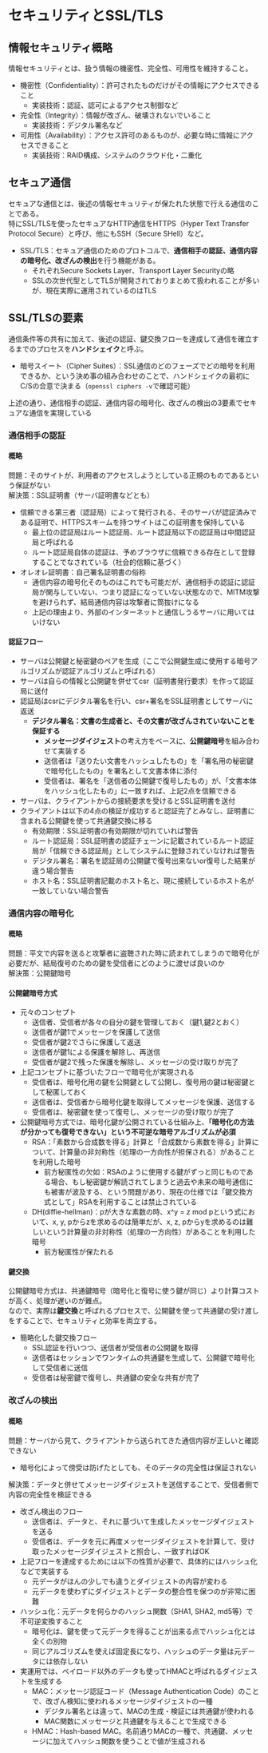 # セキュリティとSSL/TLS
## 情報セキュリティ概略
情報セキュリティとは、扱う情報の機密性、完全性、可用性を維持すること。  
- 機密性（Confidentiality）：許可されたものだけがその情報にアクセスできること  
  - 実装技術：認証、認可によるアクセス制御など  
- 完全性（Integrity）：情報が改ざん、破壊されないでいること  
  - 実装技術：デジタル署名など  
- 可用性（Availability）：アクセス許可のあるものが、必要な時に情報にアクセスできること  
  - 実装技術：RAID構成、システムのクラウド化・二重化  
  
## セキュア通信
セキュアな通信とは、後述の情報セキュリティが保たれた状態で行える通信のことである。  
特にSSL/TLSを使ったセキュアなHTTP通信をHTTPS（Hyper Text Transfer Protocol Secure）と呼び、他にもSSH（Secure SHell）など。  
- SSL/TLS：セキュア通信のためのプロトコルで、**通信相手の認証、通信内容の暗号化、改ざんの検出**を行う機能がある。
  - それぞれSecure Sockets Layer、Transport Layer Securityの略
  - SSLの次世代型としてTLSが開発されておりまとめて扱われることが多いが、現在実際に運用されているのはTLS
  
## SSL/TLSの要素  
通信条件等の共有に加えて、後述の認証、鍵交換フローを達成して通信を確立するまでのプロセスを**ハンドシェイク**と呼ぶ。  
- 暗号スイート（Cipher Suites）：SSL通信のどのフェーズでどの暗号を利用できるか、という決め事の組み合わせのことで、ハンドシェイクの最初にC/Sの合意で決まる（`openssl ciphers -v`で確認可能）  
  
上述の通り、通信相手の認証、通信内容の暗号化、改ざんの検出の3要素でセキュアな通信を実現している
### 通信相手の認証
#### 概略
問題：そのサイトが、利用者のアクセスしようとしている正規のものであるという保証がない  
解決策：SSL証明書（サーバ証明書などとも）  
- 信頼できる第三者（認証局）によって発行される、そのサーバが認証済みである証明で、HTTPSスキームを持つサイトはこの証明書を保持している
  - 最上位の認証局はルート認証局、ルート認証局以下の認証局は中間認証局と呼ばれる
  - ルート認証局自体の認証は、予めブラウザに信頼できる存在として登録することでなされている（社会的信頼に基づく）
- オレオレ証明書：自己署名証明書の俗称
  - 通信内容の暗号化そのものはこれでも可能だが、通信相手の認証に認証局が関与していない、つまり認証になっていない状態なので、MITM攻撃を避けられず、結局通信内容は攻撃者に筒抜けになる
  - 上記の理由より、外部のインターネットと通信しうるサーバに用いてはいけない
#### 認証フロー
- サーバは公開鍵と秘密鍵のペアを生成（ここで公開鍵生成に使用する暗号アルゴリズムが認証アルゴリズムと呼ばれる）  
- サーバは自らの情報と公開鍵を併せてcsr（証明書発行要求）を作って認証局に送付  
- 認証局はcsrにデジタル署名を行い、csr+署名をSSL証明書としてサーバに返送  
  - **デジタル署名：文書の生成者と、その文書が改ざんされていないことを保証する**  
    - **メッセージダイジェスト**の考え方をベースに、**公開鍵暗号**を組み合わせて実装する  
    - 送信者は「送りたい文書をハッシュしたもの」を「署名用の秘密鍵で暗号化したもの」を署名として文書本体に添付  
    - 受信者は、署名を「送信者の公開鍵で復号したもの」が、「文書本体をハッシュ化したもの」に一致すれば、上記2点を信頼できる  
- サーバは、クライアントからの接続要求を受けるとSSL証明書を送付  
- クライアントは以下の4点の検証が成功すると認証完了とみなし、証明書に含まれる公開鍵を使って共通鍵交換に移る  
  - 有効期限：SSL証明書の有効期限が切れていれば警告  
  - ルート認証局：SSL証明書の認証チェーンに記載されているルート認証局が「信頼できる認証局」としてシステムに登録されていなければ警告  
  - デジタル署名：署名を認証局の公開鍵で復号出来ないor復号した結果が違う場合警告  
  - ホスト名：SSL証明書記載のホスト名と、現に接続しているホスト名が一致していない場合警告  
    
### 通信内容の暗号化
#### 概略
問題：平文で内容を送ると攻撃者に盗聴された時に読まれてしまうので暗号化が必要だが、結局復号のための鍵を受信者にどのように渡せば良いのか  
解決策：公開鍵暗号  
#### 公開鍵暗号方式
- 元々のコンセプト  
  - 送信者、受信者が各々の自分の鍵を管理しておく（鍵1,鍵2とおく）  
  - 送信者が鍵1でメッセージを保護して送信  
  - 受信者が鍵2でさらに保護して返送  
  - 送信者が鍵1による保護を解除し、再送信  
  - 受信者が鍵2で残った保護を解除し、メッセージの受け取りが完了  
- 上記コンセプトに基づいたフローで暗号化が実現される  
  - 受信者は、暗号化用の鍵を公開鍵として公開し、復号用の鍵は秘密鍵として秘匿しておく
  - 送信者は、受信者から暗号化鍵を取得してメッセージを保護、送信する
  - 受信者は、秘密鍵を使って復号し、メッセージの受け取りが完了  
- 公開鍵暗号方式では、暗号化鍵が公開されている仕組み上、**「暗号化の方法が分かっても復号できない」という不可逆な暗号アルゴリズムが必須**  
  - RSA：「素数から合成数を得る」計算と「合成数から素数を得る」計算について、計算量の非対称性（処理の一方向性が担保される）があることを利用した暗号
    - 前方秘匿性の欠如：RSAのように使用する鍵がずっと同じものである場合、もし秘密鍵が解読されてしまうと過去や未来の暗号通信にも被害が波及する、という問題があり、現在の仕様では「鍵交換方式として」RSAを利用することは禁止されている
  - DH(diffie-hellman)：pが大きな素数の時、x^y = z mod pという式において、x, y, pからzを求めるのは簡単だが、x, z, pからyを求めるのは難しいという計算量の非対称性（処理の一方向性）があることを利用した暗号
    - 前方秘匿性が保たれる
#### 鍵交換
公開鍵暗号方式は、共通鍵暗号（暗号化と復号に使う鍵が同じ）より計算コストが高く、処理が遅いのが難点。  
なので、実際は**鍵交換**と呼ばれるプロセスで、公開鍵を使って共通鍵の受け渡しをすることで、セキュリティと効率を両立する。  
- 簡略化した鍵交換フロー  
  - SSL認証を行いつつ、送信者が受信者の公開鍵を取得
  - 送信者はセッションでワンタイムの共通鍵を生成して、公開鍵で暗号化して受信者に送信
  - 受信者は秘密鍵で復号し、共通鍵の安全な共有が完了  

    
### 改ざんの検出
#### 概略
問題：サーバから見て、クライアントから送られてきた通信内容が正しいと確認できない  
  - 暗号化によって傍受は防げたとしても、そのデータの完全性は保証されない    
  
解決策：データと併せてメッセージダイジェストを送信することで、受信者側で内容の完全性を検証できる  
- 改ざん検出のフロー  
  - 送信者は、データと、それに基づいて生成したメッセージダイジェストを送る  
  - 受信者は、データを元に再度メッセージダイジェストを計算して、受け取ったメッセージダイジェストと照合し、一致すればOK  
- 上記フローを達成するためには以下の性質が必要で、具体的にはハッシュ化などで実装する  
  - 元データがほんの少しでも違うとダイジェストの内容が変わる  
  - 元データを使わずにダイジェストとデータの整合性を保つのが非常に困難  
- ハッシュ化：元データを何らかのハッシュ関数（SHA1, SHA2, md5等）で不可逆変換すること  
  - 暗号化は、鍵を使って元データを得ることが出来る点でハッシュ化とは全くの別物  
  - 同じアルゴリズムを使えば固定長になり、ハッシュのデータ量は元データには依存しない  
- 実運用では、ペイロード以外のデータも使ってHMACと呼ばれるダイジェストを生成する  
  - MAC：メッセージ認証コード（Message Authentication Code）のことで、改ざん検知に使われるメッセージダイジェストの一種  
    - デジタル署名とは違って、MACの生成・検証には共通鍵が使われる
    - MAC関数にメッセージと共通鍵を与えることで生成できる
  - HMAC：Hash-based MAC。名前通りMACの一種で、共通鍵、メッセージに加えてハッシュ関数を使うことで値が生成される
